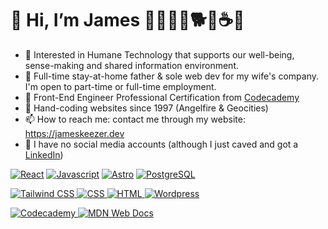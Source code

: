 # 👋 Hi, I’m James 🧑‍🧑‍🧒‍🧒🐕🚴☕🎸
- 👀 Interested in Humane Technology that supports our well-being, sense-making and shared information environment.
- 💞️ Full-time stay-at-home father & sole web dev for my wife's company. I'm open to part-time or full-time employment.
- 🌱 Front-End Engineer Professional Certification from [Codecademy](https://www.codecademy.com/profiles/jameskeezer)
- 💾 Hand-coding websites since 1997 (Angelfire & Geocities)
- 📫 How to reach me: contact me through my website: https://jameskeezer.dev
- 🌳 I have no social media accounts (although I just caved and got a [LinkedIn](https://www.linkedin.com/in/jameskeezer/))

<a href="https://github.com/Jamesllllllllll"><img alt="React" src="https://img.shields.io/badge/React-f94144?style=for-the-badge&logo=react&logoColor=white" /></a>
<a href="https://github.com/Jamesllllllllll"><img alt="Javascript" src="https://img.shields.io/badge/JavaScript-F9C74F?style=for-the-badge&logo=javascript&logoColor=624604" /></a>
<a href="https://github.com/Jamesllllllllll"><img alt="Astro" src="https://img.shields.io/badge/Astro-43AA8B?style=for-the-badge&logo=astro&logoColor=white" /></a>
<a href="https://github.com/Jamesllllllllll"><img alt="PostgreSQL" src="https://img.shields.io/badge/PostgreSQL-577590?style=for-the-badge&logo=postgresql&logoColor=white" /></a>

<a href="https://github.com/Jamesllllllllll"><img alt="Tailwind CSS" src="https://img.shields.io/badge/Tailwind_CSS-f94144?style=for-the-badge&logo=tailwind-css&logoColor=white" />
<a href="https://github.com/Jamesllllllllll"><img alt="CSS" src="https://img.shields.io/badge/CSS3-F9C74F?style=for-the-badge&logo=css3&logoColor=624604" />
<a href="https://github.com/Jamesllllllllll"><img alt="HTML" src="https://img.shields.io/badge/HTML5-43AA8B?style=for-the-badge&logo=html5&logoColor=white" />
<a href="https://github.com/Jamesllllllllll"><img alt="Wordpress" src="https://img.shields.io/badge/Wordpess-577590?style=for-the-badge&logo=wordpress&logoColor=white"/>

<a href="https://codecademy.referralrock.com/l/JAMES30/"><img alt="Codecademy" src="https://img.shields.io/badge/Codecademy-FFF0E5?style=for-the-badge&logo=codecademy&logoColor=303347" />
<a href="https://github.com/Jamesllllllllll"><img alt="MDN Web Docs" src="https://img.shields.io/badge/MDN_Web_Docs-black?style=for-the-badge&logo=mdnwebdocs&logoColor=white" />

